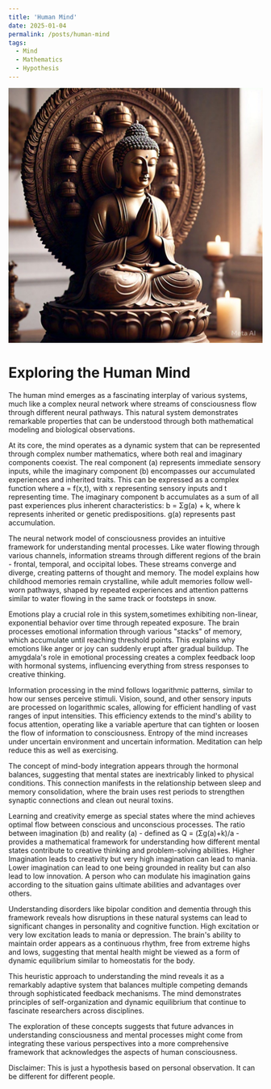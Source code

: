 ```yaml
---
title: 'Human Mind'
date: 2025-01-04
permalink: /posts/human-mind
tags:
  - Mind
  - Mathematics
  - Hypothesis
---
```


![Buddha](..\images\buddha.jpg)

# Exploring the Human Mind



The human mind emerges as a fascinating interplay of various systems, much like a complex neural network where streams of consciousness flow through different neural pathways. This natural system demonstrates remarkable properties that can be understood through both mathematical modeling and biological observations.

At its core, the mind operates as a dynamic system that can be represented through complex number mathematics, where both real and imaginary components coexist. The real component (a) represents immediate sensory inputs, while the imaginary component (b) encompasses our accumulated experiences and inherited traits. This can be expressed as a complex function where a = f(x,t), with x representing sensory inputs and t representing time. The imaginary component b accumulates as a sum of all past experiences plus inherent characteristics: b = Σg(a) + k, where k represents inherited or genetic predispositions. g(a) represents past accumulation.

The neural network model of consciousness provides an intuitive framework for understanding mental processes. Like water flowing through various channels, information streams through different regions of the brain - frontal, temporal, and occipital lobes. These streams converge and diverge, creating patterns of thought and memory. The model explains how childhood memories remain crystalline, while adult memories follow well-worn pathways, shaped by repeated experiences and attention patterns similar to water flowing in the same track or footsteps in snow.

Emotions play a crucial role in this system,sometimes exhibiting non-linear, exponential behavior over time through repeated exposure. The brain processes emotional information through various "stacks" of memory, which accumulate until reaching threshold points. This explains why emotions like anger or joy can suddenly erupt after gradual buildup. The amygdala's role in emotional processing creates a complex feedback loop with hormonal systems, influencing everything from stress responses to creative thinking.

Information processing in the mind follows logarithmic patterns, similar to how our senses perceive stimuli. Vision, sound, and other sensory inputs are processed on logarithmic scales, allowing for efficient handling of vast ranges of input intensities. This efficiency extends to the mind's ability to focus attention, operating like a variable aperture that can tighten or loosen the flow of information to consciousness. Entropy of the mind increases under uncertain environment and uncertain information. Meditation can help reduce this as well as exercising.

The concept of mind-body integration appears through the hormonal balances, suggesting that mental states are inextricably linked to physical conditions. This connection manifests in the relationship between sleep and memory consolidation, where the brain uses rest periods to strengthen synaptic connections and clean out neural toxins. 

Learning and creativity emerge as special states where the mind achieves optimal flow between conscious and unconscious processes. The ratio between imagination (b) and reality (a) - defined as Q = (Σg(a)+k)/a - provides a mathematical framework for understanding how different mental states contribute to creative thinking and problem-solving abilities. Higher Imagination leads to creativity but very high imagination can lead to mania. Lower imagination can lead to one being grounded in reality but can also lead to low innovation. A person who can modulate his imagination gains according to the situation gains ultimate abilities and advantages over others.

Understanding disorders like bipolar condition and dementia through this framework reveals how disruptions in these natural systems can lead to significant changes in personality and cognitive function. High excitation or very low excitation leads to mania or depression. The brain's ability to maintain order appears as a continuous rhythm, free from extreme highs and lows, suggesting that mental health might be viewed as a form of dynamic equilibrium similar to homeostatis for the body.

This heuristic approach to understanding the mind reveals it as a remarkably adaptive system that balances multiple competing demands through sophisticated feedback mechanisms. The mind demonstrates principles of self-organization and dynamic equilibrium that continue to fascinate researchers across disciplines.

The exploration of these concepts suggests that future advances in understanding consciousness and mental processes might come from integrating these various perspectives into a more comprehensive framework that acknowledges the aspects of human consciousness.

Disclaimer: This is just a hypothesis based on personal observation. It can be different for different people.
